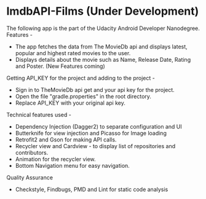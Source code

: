 # ImdbAPI-Films (Under Development)

The following app is the part of the Udacity Android Developer Nanodegree. Features - 
  - The app fetches the data from The MovieDb api and displays latest, popular and highest rated movies to the user.
  - Displays details about the movie such as Name, Release Date, Rating and Poster. (New Features coming)
  
Getting API_KEY for the project and adding to the project -
  - Sign in to TheMovieDb api get and your api key for the project. 
  - Open the file "gradle.properties" in the root directory.
  - Replace API_KEY with your original api key.

Technical features used - 
  - Dependency Injection (Dagger2) to separate configuration and UI
  - Butterknife for view injection and Picasso for Image loading
  - Retrofit2 and Gson for making API calls.
  - Recycler view and Cardview - to display list of repositories and contributors. 
  - Animation for the recycler view.
  - Bottom Navigation menu for easy navigation.

Quality Assurance
  - Checkstyle, Findbugs, PMD and Lint for static code analysis
